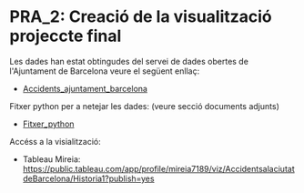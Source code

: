 # PRA_2: Creació de la visualització projeccte final


Les dades han estat obtingudes del servei de dades obertes de l'Ajuntament de Barcelona veure el següent enllaç:
- [Accidents_ajuntament_barcelona](URL "https://opendata-ajuntament.barcelona.cat/data/ca/dataset?q=accidents&sort=fecha_publicacion+desc")

Fitxer python per a netejar les dades: (veure secció documents adjunts)
- [Fitxer_python](URL "https://github.com/msolanich/PRA_2-Projecte-final/blob/main/Mireia_dades_mapa_4.ipynb")


Accéss a la visialització:
- Tableau Mireia: https://public.tableau.com/app/profile/mireia7189/viz/AccidentsalaciutatdeBarcelona/Historia1?publish=yes

